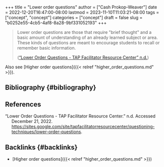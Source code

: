 +++
title = "Lower order questions"
author = ["Cash Prokop-Weaver"]
date = 2022-12-20T16:47:00-08:00
lastmod = 2023-11-10T11:03:21-08:00
tags = ["concept", "concept"]
categories = ["concept"]
draft = false
slug = "b0252e55-4cb5-4af8-8a28-9bf331052193"
+++

> Lower order questions are those that require "brief thought" and a basic amount of understanding of an already learned subject or area. These kinds of questions are meant to encourage students to recall or remember basic information.
>
> (<a href="#citeproc_bib_item_1">“Lower Order Questions - TAP Facilitator Resource Center” n.d.</a>)

Also see [Higher order questions]({{< relref "higher_order_questions.md" >}}).


## Bibliography {#bibliography}

## References

<style>.csl-entry{text-indent: -1.5em; margin-left: 1.5em;}</style><div class="csl-bib-body">
  <div class="csl-entry"><a id="citeproc_bib_item_1"></a>“Lower Order Questions - TAP Facilitator Resource Center.” n.d. Accessed December 21, 2022. <a href="https://sites.google.com/site/tapfacilitatorresourcecenter/questioning-techniques/lower-order-questions">https://sites.google.com/site/tapfacilitatorresourcecenter/questioning-techniques/lower-order-questions</a>.</div>
</div>


## Backlinks {#backlinks}

-   [Higher order questions]({{< relref "higher_order_questions.md" >}})
